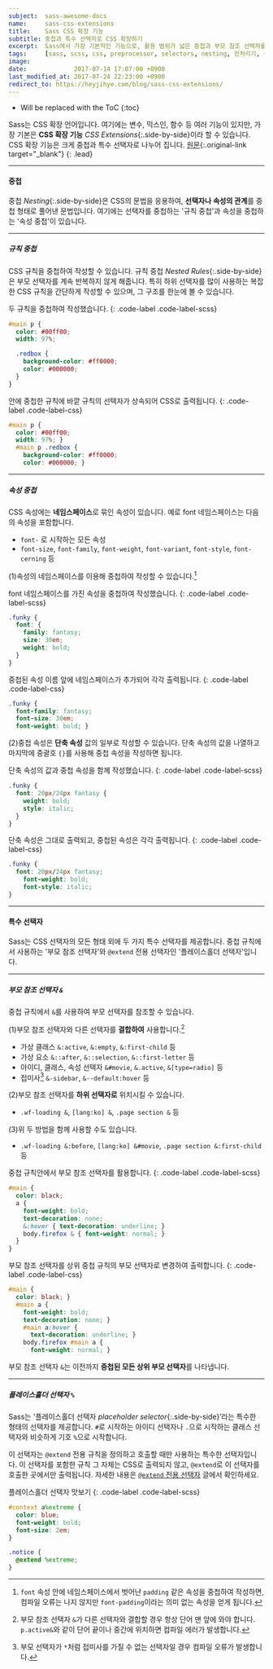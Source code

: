 ```yaml
---
subject:  sass-awesome-docs
name:     sass-css-extensions
title:    Sass CSS 확장 기능
subtitle: 중첩과 특수 선택자로 CSS 확장하기
excerpt:  Sass에서 가장 기본적인 기능으로, 활용 범위가 넓은 중첩과 부모 참조 선택자를 설명합니다.
tags:     [sass, scss, css, preprocessor, selectors, nesting, 전처리기, 선택자, 중첩]
image:    
date:             2017-07-14 17:07:00 +0900
last_modified_at: 2017-07-24 22:23:00 +0900
redirect_to: https://heyjihye.com/blog/sass-css-extensions/
---
```


* Will be replaced with the ToC
{:toc}

Sass는 CSS 확장 언어입니다. 여기에는 변수, 믹스인, 함수 등 여러 기능이 있지만, 가장 기본은 **CSS 확장 기능** *CSS Extensions*{:.side-by-side}이라 할 수 있습니다.
CSS 확장 기능은 크게 중첩과 특수 선택자로 나누어 집니다.
[원문](http://sass-lang.com/documentation/file.SASS_REFERENCE.html#CSS_Extensions){:.original-link target="_blank"}
{: .lead}

***

#### 중첩
중첩 *Nesting*{:.side-by-side}은 CSS의 문법을 응용하여, **선택자나 속성의 관계**를 중첩 형태로 풀어낸 문법입니다.
여기에는 선택자를 중첩하는 '규칙 중첩'과 속성을 중첩하는 '속성 중첩'이 있습니다.

***

##### 규칙 중첩 
CSS 규칙을 중첩하여 작성할 수 있습니다.
규칙 중첩 *Nested Rules*{:.side-by-side}은 부모 선택자를 계속 반복하지 않게 해줍니다. 
특히 하위 선택자를 많이 사용하는 복잡한 CSS 규칙을 간단하게 작성할 수 있으며, 그 구조를 한눈에 볼 수 있습니다.

두 규칙을 중첩하여 작성했습니다.
{: .code-label .code-label-scss}
~~~ scss
#main p {
  color: #00ff00;
  width: 97%;

  .redbox {
    background-color: #ff0000;
    color: #000000;
  }
}
~~~

안에 중첩한 규칙에 바깥 규칙의 선택자가 상속되어 CSS로 출력됩니다.
{: .code-label .code-label-css}
~~~ css
#main p {
  color: #00ff00;
  width: 97%; }
  #main p .redbox {
    background-color: #ff0000;
    color: #000000; }
~~~

***

##### 속성 중첩 
CSS 속성에는 **네임스페이스**로 묶인 속성이 있습니다. 예로 font 네임스페이스는 다음의 속성을 포함합니다.
 
- `font-` 로 시작하는 모든 속성
- `font-size`, `font-family`, `font-weight`, `font-variant`, `font-style`, `font-cerning` 등 

(1)속성의 네임스페이스를 이용해 중첩하여 작성할 수 있습니다.[^namespace]

font 네임스페이스를 가진 속성을 중첩하여 작성했습니다.
{: .code-label .code-label-scss}
~~~ scss
.funky {
  font: {
    family: fantasy;
    size: 30em;
    weight: bold;
  }
}
~~~

중첩된 속성 이름 앞에 네임스페이스가 추가되어 각각 출력됩니다.
{: .code-label .code-label-css}
~~~ css
.funky {
  font-family: fantasy;
  font-size: 30em;
  font-weight: bold; }
~~~

(2)중첩 속성은 **단축 속성** 값의 일부로 작성할 수 있습니다. 단축 속성의 값을 나열하고 마지막에 중괄호 `{}`를 사용해 중첩 속성을 작성하면 됩니다.

단축 속성의 값과 중첩 속성을 함께 작성했습니다.
{: .code-label .code-label-scss}
~~~ scss
.funky {
  font: 20px/24px fantasy {
    weight: bold;
    style: italic;
  }
}
~~~

단축 속성은 그대로 출력되고, 중첩된 속성은 각각 출력됩니다.
{: .code-label .code-label-css}
~~~ css
.funky {
  font: 20px/24px fantasy;
    font-weight: bold;
    font-style: italic;
}
~~~

***

#### 특수 선택자
Sass는 CSS 선택자의 모든 형태 외에 두 가지 특수 선택자를 제공합니다. 중첩 규칙에서 사용하는 '부모 참조 선택자'와 `@extend` 전용 선택자인 '플레이스홀더 선택자'입니다.

***

##### 부모 참조 선택자 `&`
중첩 규칙에서 `&`를 사용하여 부모 선택자를 참조할 수 있습니다.

(1)부모 참조 선택자와 다른 선택자를 **결합하여** 사용합니다.[^parent]
 
- 가상 클래스 `&:active`, `&:empty`, `&:first-child` 등
- 가상 요소 `&::after`, `&::selection`, `&::first-letter` 등
- 아이디, 클래스, 속성 선택자  `&#movie`, `&.active`, `&[type=radio]` 등
- 접미사[^suffix] `&-sidebar`, `&--default:hover` 등

(2)부모 참조 선택자를 **하위 선택자로** 위치시킬 수 있습니다.

- `.wf-loading &`, `[lang:ko] &`, `.page section &` 등

(3)위 두 방법을 함께 사용할 수도 있습니다.

- `.wf-loading &:before`, `[lang:ko] &#movie`, `.page section &:first-child` 등

중첩 규칙안에서 부모 참조 선택자를 활용합니다.
{: .code-label .code-label-scss}
~~~ scss
#main {
  color: black;
  a {
    font-weight: bold;
    text-decoration: none;
    &:hover { text-decoration: underline; }
    body.firefox & { font-weight: normal; }
  }
}
~~~

부모 참조 선택자를 상위 중첩 규칙의 부모 선택자로 변경하여 출력합니다.
{: .code-label .code-label-css}
~~~ css
#main {
  color: black; }
  #main a {
    font-weight: bold;
    text-decoration: none; }
    #main a:hover {
      text-decoration: underline; }
    body.firefox #main a {
      font-weight: normal; }
~~~

부모 참조 선택자 `&`는 이전까지 **중첩된 모든 상위 부모 선택자**를 나타냅니다.

***

##### 플레이스홀더 선택자 `%`
Sass는 '플레이스홀더 선택자 *placeholder selector*{:.side-by-side}&rsquo;라는 특수한 형태의 선택자를 제공합니다.
`#`로 시작하는 아이디 선택자나 `.`으로 시작하는 클래스 선택자와 비슷하게 기호 `%`으로 시작합니다.

이 선택자는 `@extend` 전용 규칙을 정의하고 호출할 때만 사용하는 특수한 선택자입니다.
이 선택자를 포함한 규칙 그 자체는 CSS로 출력되지 않고, `@extend`로 이 선택자를 호출한 곳에서만 출력됩니다.
자세한 내용은 [`@extend` 전용 선택자](#) 글에서 확인하세요.

플레이스홀더 선택자 맛보기
{: .code-label .code-label-scss}
~~~ scss
#context a%extreme {
  color: blue;
  font-weight: bold;
  font-size: 2em;
}

.notice {
  @extend %extreme;
}
~~~


[^namespace]: `font` 속성 안에 네임스페이스에서 벗어난 `padding` 같은 속성을 중첩하여 작성하면, 컴파일 오류는 나지 않지만 `font-padding`이라는 의미 없는 속성을 얻게 됩니다.
[^parent]: 부모 참조 선택자 `&`가 다른 선택자와 결합할 경우 항상 단어 맨 앞에 와야 합니다. `p.active&`와 같이 단어 끝이나 중간에 위치하면 컴파일 에러가 발생합니다.
[^suffix]: 부모 선택자가 `*`처럼 접미사를 가질 수 없는 선택자일 경우 컴파일 오류가 발생합니다.
